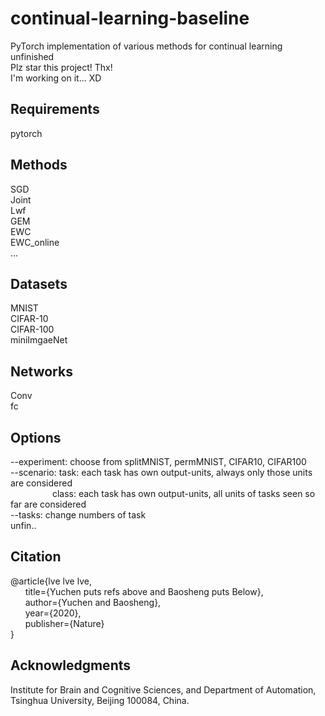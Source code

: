 # continual-learning-baseline
PyTorch implementation of various methods for continual learning  
unfinished  
Plz star this project! Thx!  
I'm working on it... XD
## Requirements
pytorch
## Methods
SGD  
Joint  
Lwf  
GEM  
EWC  
EWC_online  
...
## Datasets
MNIST  
CIFAR-10  
CIFAR-100  
miniImgaeNet
## Networks
Conv  
fc  
## Options
--experiment:  choose from splitMNIST, permMNIST, CIFAR10, CIFAR100  
--scenario: task:  each task has own output-units, always only those units are considered  
&nbsp; &nbsp; &nbsp;&nbsp; &nbsp; &nbsp;&nbsp; &nbsp; &nbsp;&nbsp;
class:  each task has own output-units, all units of tasks seen so far are considered  
--tasks: change numbers of task  
unfin..
## Citation
@article{lve lve lve,  
&nbsp; &nbsp; &nbsp; title={Yuchen puts refs above and Baosheng puts Below},  
&nbsp; &nbsp; &nbsp; author={Yuchen and Baosheng},  
&nbsp; &nbsp; &nbsp; year={2020},  
&nbsp; &nbsp; &nbsp; publisher={Nature}  
}
## Acknowledgments
Institute for Brain and Cognitive Sciences, 
and Department of Automation, 
Tsinghua University, Beijing 100084, China.
